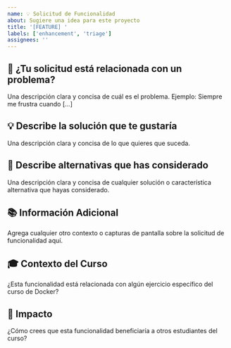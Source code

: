 ```yaml
---
name: 💡 Solicitud de Funcionalidad
about: Sugiere una idea para este proyecto
title: '[FEATURE] '
labels: ['enhancement', 'triage']
assignees: ''
---
```


## 🎯 ¿Tu solicitud está relacionada con un problema?

Una descripción clara y concisa de cuál es el problema. Ejemplo: Siempre me frustra cuando [...]

## 💡 Describe la solución que te gustaría

Una descripción clara y concisa de lo que quieres que suceda.

## 🔄 Describe alternativas que has considerado

Una descripción clara y concisa de cualquier solución o característica alternativa que hayas considerado.

## 📚 Información Adicional

Agrega cualquier otro contexto o capturas de pantalla sobre la solicitud de funcionalidad aquí.

## 🎓 Contexto del Curso

¿Esta funcionalidad está relacionada con algún ejercicio específico del curso de Docker?

## 🚀 Impacto

¿Cómo crees que esta funcionalidad beneficiaría a otros estudiantes del curso?
